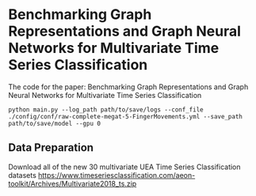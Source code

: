 # Benchmarking Graph Representations and Graph Neural Networks for Multivariate Time Series Classification
The code for the paper: Benchmarking Graph Representations and Graph Neural Networks for Multivariate Time Series Classification

```shell
python main.py --log_path path/to/save/logs --conf_file ./config/conf/raw-complete-megat-5-FingerMovements.yml --save_path path/to/save/model --gpu 0
```

## Data Preparation
Download all of the new 30 multivariate UEA Time Series Classification datasets <https://www.timeseriesclassification.com/aeon-toolkit/Archives/Multivariate2018_ts.zip>
